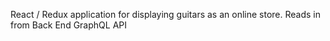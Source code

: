 React / Redux application for displaying guitars as an online store. 
Reads in from Back End GraphQL API
